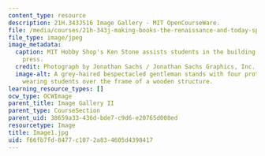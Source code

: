 ```yaml
---
content_type: resource
description: 21H.343JS16 Image Gallery - MIT OpenCourseWare.
file: /media/courses/21h-343j-making-books-the-renaissance-and-today-spring-2016/f66fb7fd8477c1072a834605d4398417_Image1.jpg
file_type: image/jpeg
image_metadata:
  caption: MIT Hobby Shop's Ken Stone assists students in the building of the printing
    press.
  credit: Photograph by Jonathan Sachs / Jonathan Sachs Graphics, Inc.
  image-alt: A grey-haired bespectacled gentleman stands with four protective-goggle
    wearing students over the frame of a wooden structure.
learning_resource_types: []
ocw_type: OCWImage
parent_title: Image Gallery II
parent_type: CourseSection
parent_uid: 38659a33-436d-bde7-c9d6-e20765d008ed
resourcetype: Image
title: Image1.jpg
uid: f66fb7fd-8477-c107-2a83-4605d4398417
---
```

